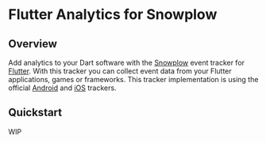 # Flutter Analytics for Snowplow

## Overview
Add analytics to your Dart software with the [Snowplow](https://snowplowanalytics.com) event tracker for [Flutter](https://flutter.dev).
With this tracker you can collect event data from your Flutter applications, games or frameworks.
This tracker implementation is using the official [Android](https://github.com/snowplow/snowplow-android-tracker) and [iOS](https://github.com/snowplow/snowplow-objc-tracker) trackers.

## Quickstart
WIP